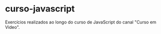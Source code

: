 # curso-javascript
 Exercícios realizados ao longo do curso de JavaScript do canal "Curso em Video".
